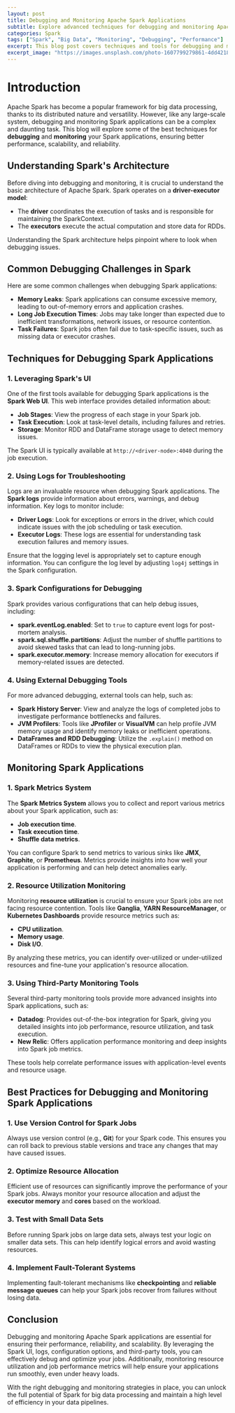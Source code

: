 ```yaml
---
layout: post
title: Debugging and Monitoring Apache Spark Applications
subtitle: Explore advanced techniques for debugging and monitoring Apache Spark applications for improved performance and reliability.
categories: Spark
tags: ["Spark", "Big Data", "Monitoring", "Debugging", "Performance"]
excerpt: This blog post covers techniques and tools for debugging and monitoring Apache Spark applications, helping users identify bottlenecks and ensure reliability.
excerpt_image: "https://images.unsplash.com/photo-1607799279861-4dd421887fb3"
---
```


# Introduction

Apache Spark has become a popular framework for big data processing, thanks to its distributed nature and versatility. However, like any large-scale system, debugging and monitoring Spark applications can be a complex and daunting task. This blog will explore some of the best techniques for **debugging** and **monitoring** your Spark applications, ensuring better performance, scalability, and reliability.

## Understanding Spark's Architecture

Before diving into debugging and monitoring, it is crucial to understand the basic architecture of Apache Spark. Spark operates on a **driver-executor model**:

- The **driver** coordinates the execution of tasks and is responsible for maintaining the SparkContext.
- The **executors** execute the actual computation and store data for RDDs.

Understanding the Spark architecture helps pinpoint where to look when debugging issues.

## Common Debugging Challenges in Spark

Here are some common challenges when debugging Spark applications:

- **Memory Leaks**: Spark applications can consume excessive memory, leading to out-of-memory errors and application crashes.
- **Long Job Execution Times**: Jobs may take longer than expected due to inefficient transformations, network issues, or resource contention.
- **Task Failures**: Spark jobs often fail due to task-specific issues, such as missing data or executor crashes.

## Techniques for Debugging Spark Applications

### 1. Leveraging Spark's UI

One of the first tools available for debugging Spark applications is the **Spark Web UI**. This web interface provides detailed information about:

- **Job Stages**: View the progress of each stage in your Spark job.
- **Task Execution**: Look at task-level details, including failures and retries.
- **Storage**: Monitor RDD and DataFrame storage usage to detect memory issues.

The Spark UI is typically available at `http://<driver-node>:4040` during the job execution.

### 2. Using Logs for Troubleshooting

Logs are an invaluable resource when debugging Spark applications. The **Spark logs** provide information about errors, warnings, and debug information. Key logs to monitor include:

- **Driver Logs**: Look for exceptions or errors in the driver, which could indicate issues with the job scheduling or task execution.
- **Executor Logs**: These logs are essential for understanding task execution failures and memory issues.

Ensure that the logging level is appropriately set to capture enough information. You can configure the log level by adjusting `log4j` settings in the Spark configuration.

### 3. Spark Configurations for Debugging

Spark provides various configurations that can help debug issues, including:

- **spark.eventLog.enabled**: Set to `true` to capture event logs for post-mortem analysis.
- **spark.sql.shuffle.partitions**: Adjust the number of shuffle partitions to avoid skewed tasks that can lead to long-running jobs.
- **spark.executor.memory**: Increase memory allocation for executors if memory-related issues are detected.

### 4. Using External Debugging Tools

For more advanced debugging, external tools can help, such as:

- **Spark History Server**: View and analyze the logs of completed jobs to investigate performance bottlenecks and failures.
- **JVM Profilers**: Tools like **JProfiler** or **VisualVM** can help profile JVM memory usage and identify memory leaks or inefficient operations.
- **DataFrames and RDD Debugging**: Utilize the `.explain()` method on DataFrames or RDDs to view the physical execution plan.

## Monitoring Spark Applications

### 1. Spark Metrics System

The **Spark Metrics System** allows you to collect and report various metrics about your Spark application, such as:

- **Job execution time**.
- **Task execution time**.
- **Shuffle data metrics**.

You can configure Spark to send metrics to various sinks like **JMX**, **Graphite**, or **Prometheus**. Metrics provide insights into how well your application is performing and can help detect anomalies early.

### 2. Resource Utilization Monitoring

Monitoring **resource utilization** is crucial to ensure your Spark jobs are not facing resource contention. Tools like **Ganglia**, **YARN ResourceManager**, or **Kubernetes Dashboards** provide resource metrics such as:

- **CPU utilization**.
- **Memory usage**.
- **Disk I/O**.

By analyzing these metrics, you can identify over-utilized or under-utilized resources and fine-tune your application's resource allocation.

### 3. Using Third-Party Monitoring Tools

Several third-party monitoring tools provide more advanced insights into Spark applications, such as:

- **Datadog**: Provides out-of-the-box integration for Spark, giving you detailed insights into job performance, resource utilization, and task execution.
- **New Relic**: Offers application performance monitoring and deep insights into Spark job metrics.

These tools help correlate performance issues with application-level events and resource usage.

## Best Practices for Debugging and Monitoring Spark Applications

### 1. Use Version Control for Spark Jobs

Always use version control (e.g., **Git**) for your Spark code. This ensures you can roll back to previous stable versions and trace any changes that may have caused issues.

### 2. Optimize Resource Allocation

Efficient use of resources can significantly improve the performance of your Spark jobs. Always monitor your resource allocation and adjust the **executor memory** and **cores** based on the workload.

### 3. Test with Small Data Sets

Before running Spark jobs on large data sets, always test your logic on smaller data sets. This can help identify logical errors and avoid wasting resources.

### 4. Implement Fault-Tolerant Systems

Implementing fault-tolerant mechanisms like **checkpointing** and **reliable message queues** can help your Spark jobs recover from failures without losing data.

## Conclusion

Debugging and monitoring Apache Spark applications are essential for ensuring their performance, reliability, and scalability. By leveraging the Spark UI, logs, configuration options, and third-party tools, you can effectively debug and optimize your jobs. Additionally, monitoring resource utilization and job performance metrics will help ensure your applications run smoothly, even under heavy loads.

With the right debugging and monitoring strategies in place, you can unlock the full potential of Spark for big data processing and maintain a high level of efficiency in your data pipelines.

